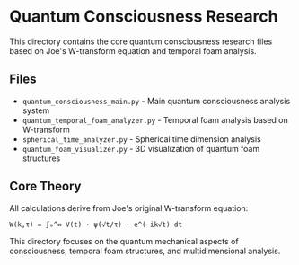 # Quantum Consciousness Research

This directory contains the core quantum consciousness research files based on Joe's W-transform equation and temporal foam analysis.

## Files

- `quantum_consciousness_main.py` - Main quantum consciousness analysis system
- `quantum_temporal_foam_analyzer.py` - Temporal foam analysis based on W-transform  
- `spherical_time_analyzer.py` - Spherical time dimension analysis
- `quantum_foam_visualizer.py` - 3D visualization of quantum foam structures

## Core Theory

All calculations derive from Joe's original W-transform equation:
```
W(k,τ) = ∫₀^∞ V(t) · ψ(√t/τ) · e^(-ik√t) dt
```

This directory focuses on the quantum mechanical aspects of consciousness, temporal foam structures, and multidimensional analysis. 